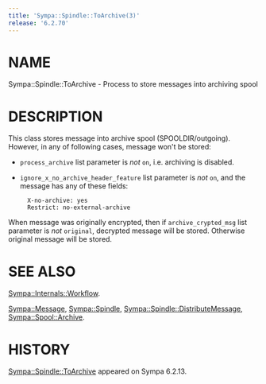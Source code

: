 ```yaml
---
title: 'Sympa::Spindle::ToArchive(3)'
release: '6.2.70'
---
```


# NAME

Sympa::Spindle::ToArchive - Process to store messages into archiving spool

# DESCRIPTION

This class stores message into archive spool (SPOOLDIR/outgoing).
However, in any of following cases, message won't be stored:

- `process_archive` list parameter is _not_ `on`, i.e. archiving is disabled.
- `ignore_x_no_archive_header_feature` list parameter is _not_ `on`,
and the message has any of these fields:

        X-no-archive: yes
        Restrict: no-external-archive

When message was originally encrypted,
then if `archive_crypted_msg` list parameter is _not_ `original`, decrypted
message will be stored.  Otherwise original message will be stored.

# SEE ALSO

[Sympa::Internals::Workflow](./Sympa-Internals-Workflow.3.md).

[Sympa::Message](./Sympa-Message.3.md),
[Sympa::Spindle](./Sympa-Spindle.3.md), [Sympa::Spindle::DistributeMessage](./Sympa-Spindle-DistributeMessage.3.md),
[Sympa::Spool::Archive](./Sympa-Spool-Archive.3.md).

# HISTORY

[Sympa::Spindle::ToArchive](./Sympa-Spindle-ToArchive.3.md) appeared on Sympa 6.2.13.
